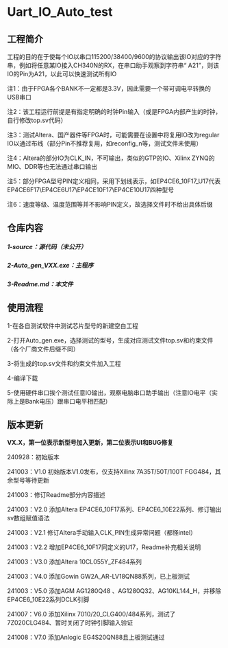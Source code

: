 # Uart_IO_Auto_test

## 工程简介

工程的目的在于使每个IO以串口115200/38400/9600的协议输出该IO对应的字符串，例如将任意某IO接入CH340N的RX，在串口助手观察到字符串“ A21”，则该IO的Pin为A21，以此可以快速测试所有IO



注1：由于FPGA各个BANK不一定都是3.3V，因此需要一个带可调电平转换的USB串口

注2：该工程运行前提是有指定明确的时钟Pin输入（或是FPGA内部产生的时钟，自行修改top.sv代码）

注3：测试Altera、国产器件等FPGA时，可能需要在设置中将复用IO改为regular IO以通过布线（部分Pin不推荐复用，如reconfig_n等，测试文件未使用）

注4：Altera的部分IO为CLK_IN，不可输出，类似的GTP的IO、Xilinx ZYNQ的MIO、DDR等也无法通过串口输出

注5：部分FPGA型号PIN定义相同，采用下划线表示，如EP4CE6_10F17_U17代表EP4CE6F17\EP4CE6U17\EP4CE10F17\EP4CE10U17四种型号

注6：速度等级、温度范围等并不影响PIN定义，故选择文件时不给出具体后缀

## 仓库内容

##### 1-source：源代码（未公开）

##### 2-Auto_gen_VXX.exe：主程序

##### 3-Readme.md：本文件



## 使用流程

1-在各自测试软件中测试芯片型号的新建空白工程

2-打开Auto_gen.exe，选择测试的型号，生成对应测试文件top.sv和约束文件（各个厂商文件后缀不同）

3-将生成的top.sv文件和约束文件加入工程

4-编译下载

5-使用硬件串口挨个测试任意IO输出，观察电脑串口助手输出（注意IO电平（实际上是Bank电压）跟串口电平相匹配）



## 版本更新

**VX.X，第一位表示新型号加入更新，第二位表示UI和BUG修复**

240928：初始版本

241003：V1.0 初始版本V1.0发布，仅支持Xilinx 7A35T/50T/100T FGG484，其余型号等待更新

241003：修订Readme部分内容描述

241003：V2.0 添加Altera EP4CE6_10F17系列、EP4CE6_10E22系列、修订输出sv数组赋值语法

241003：V2.1 修订Altera手动输入CLK_PIN生成异常问题（都怪intel）

241003：V2.2 增加EP4CE6_10F17同定义的U17，Readme补充相关说明

241003：V3.0 添加Altera 10CL055Y_ZF484系列

241003：V4.0 添加Gowin GW2A_AR-LV18QN88系列，已上板测试

241003：V5.0 添加AGM AG1280Q48 、AG1280Q32、AG10KL144_H，并移除EP4CE6_10E22系列DCLK引脚

241007：V6.0 添加Xilinx 7010/20_CLG400/484系列，测试了7Z020CLG484、暂时关闭了时钟引脚输入验证

241008：V7.0 添加Anlogic EG4S20QN88且上板测试通过